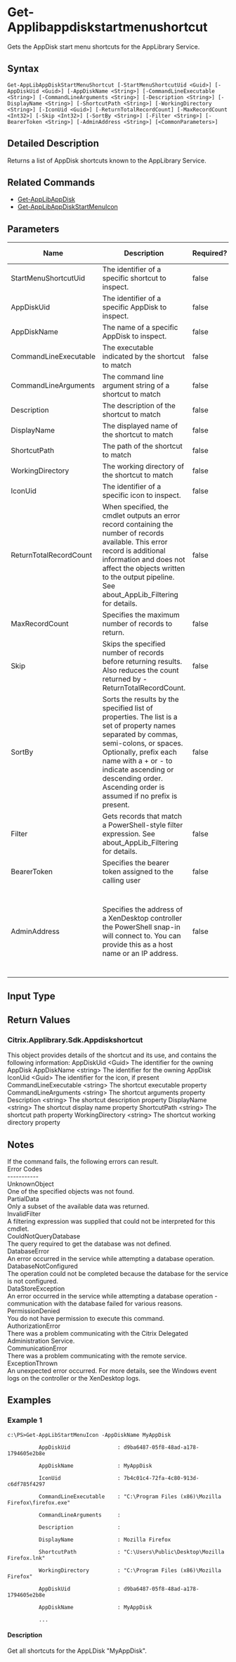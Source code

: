 ﻿
# Get-Applibappdiskstartmenushortcut
Gets the AppDisk start menu shortcuts for the AppLibrary Service.
## Syntax
```
Get-AppLibAppDiskStartMenuShortcut [-StartMenuShortcutUid <Guid>] [-AppDiskUid <Guid>] [-AppDiskName <String>] [-CommandLineExecutable <String>] [-CommandLineArguments <String>] [-Description <String>] [-DisplayName <String>] [-ShortcutPath <String>] [-WorkingDirectory <String>] [-IconUid <Guid>] [-ReturnTotalRecordCount] [-MaxRecordCount <Int32>] [-Skip <Int32>] [-SortBy <String>] [-Filter <String>] [-BearerToken <String>] [-AdminAddress <String>] [<CommonParameters>]
```
## Detailed Description
Returns a list of AppDisk shortcuts known to the AppLibrary Service.


## Related Commands

* [Get-AppLibAppDisk](./Get-AppLibAppDisk/)
* [Get-AppLibAppDiskStartMenuIcon](./Get-AppLibAppDiskStartMenuIcon/)
## Parameters
| Name   | Description | Required? | Pipeline Input | Default Value |
| --- | --- | --- | --- | --- |
| StartMenuShortcutUid | The identifier of a specific shortcut to inspect. | false | false |  |
| AppDiskUid | The identifier of a specific AppDisk to inspect. | false | false |  |
| AppDiskName | The name of a specific AppDisk to inspect. | false | false |  |
| CommandLineExecutable | The executable indicated by the shortcut to match | false | false |  |
| CommandLineArguments | The command line argument string of a shortcut to match | false | false |  |
| Description | The description of the shortcut to match | false | false |  |
| DisplayName | The displayed name of the shortcut to match | false | false |  |
| ShortcutPath | The path of the shortcut to match | false | false |  |
| WorkingDirectory | The working directory of the shortcut to match | false | false |  |
| IconUid | The identifier of a specific icon to inspect. | false | false |  |
| ReturnTotalRecordCount | When specified, the cmdlet outputs an error record containing the number of records available. This error record is additional information and does not affect the objects written to the output pipeline. See about\_AppLib\_Filtering for details. | false | false | False |
| MaxRecordCount | Specifies the maximum number of records to return. | false | false | 250 |
| Skip | Skips the specified number of records before returning results. Also reduces the count returned by -ReturnTotalRecordCount. | false | false | 0 |
| SortBy | Sorts the results by the specified list of properties. The list is a set of property names separated by commas, semi-colons, or spaces. Optionally, prefix each name with a + or - to indicate ascending or descending order. Ascending order is assumed if no prefix is present. | false | false | The default sort order is by name or unique identifier. |
| Filter | Gets records that match a PowerShell-style filter expression. See about\_AppLib\_Filtering for details. | false | false |  |
| BearerToken | Specifies the bearer token assigned to the calling user | false | false |  |
| AdminAddress | Specifies the address of a XenDesktop controller the PowerShell snap-in will connect to. You can provide this as a host name or an IP address. | false | false | Localhost. Once a value is provided by any cmdlet, this value becomes the default. |

## Input Type

### 

## Return Values

### Citrix.Applibrary.Sdk.Appdiskshortcut
This object provides details of the shortcut and its use, and contains the following information: AppDiskUid &lt;Guid&gt; The identifier for the owning AppDisk AppDiskName &lt;string&gt; The identifier for the owning AppDisk IconUid &lt;Guid&gt; The identifier for the icon, if present CommandLineExecutable &lt;string&gt; The shortcut executable property CommandLineArguments &lt;string&gt; The shortcut arguments property Description &lt;string&gt; The shortcut description property DisplayName &lt;string&gt; The shortcut display name property ShortcutPath &lt;string&gt; The shortcut path property WorkingDirectory &lt;string&gt; The shortcut working directory property
## Notes
If the command fails, the following errors can result.<br>    Error Codes<br>    -----------<br>    UnknownObject<br>        One of the specified objects was not found.<br>    PartialData<br>         Only a subset of the available data was returned.<br>    InvalidFilter<br>        A filtering expression was supplied that could not be interpreted for this cmdlet.<br>    CouldNotQueryDatabase<br>         The query required to get the database was not defined.<br>    DatabaseError<br>        An error occurred in the service while attempting a database operation.<br>    DatabaseNotConfigured<br>        The operation could not be completed because the database for the service is not configured.<br>    DataStoreException<br>        An error occurred in the service while attempting a database operation - communication with the database failed for various reasons.<br>    PermissionDenied<br>        You do not have permission to execute this command.<br>    AuthorizationError<br>        There was a problem communicating with the Citrix Delegated Administration Service.<br>    CommunicationError<br>        There was a problem communicating with the remote service.<br>    ExceptionThrown<br>        An unexpected error occurred.  For more details, see the Windows event logs on the controller or the XenDesktop logs.
## Examples

### Example 1
```
c:\PS>Get-AppLibStartMenuIcon -AppDiskName MyAppDisk

          AppDiskUid               : d9ba6487-05f8-48ad-a178-1794605e2b8e

          AppDiskName              : MyAppDisk

          IconUid                  : 7b4c01c4-72fa-4c80-913d-c6df785f4297

          CommandLineExecutable    : "C:\Program Files (x86)\Mozilla Firefox\firefox.exe"

          CommandLineArguments     :

          Description              :

          DisplayName              : Mozilla Firefox

          ShortcutPath             : "C:\Users\Public\Desktop\Mozilla Firefox.lnk"

          WorkingDirectory         : "C:\Program Files (x86)\Mozilla Firefox"

          AppDiskUid               : d9ba6487-05f8-48ad-a178-1794605e2b8e

          AppDiskName              : MyAppDisk

          ...
```
#### Description
Get all shortcuts for the AppLDisk "MyAppDisk".
